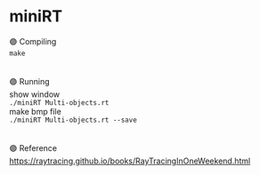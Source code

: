 # miniRT

🟣 Compiling</br>
```make```</br>
</br>
</br>
🟣 Running</br>
show window</br>
```./miniRT Multi-objects.rt```</br>
make bmp file</br>
```./miniRT Multi-objects.rt --save```</br>
</br>
</br>
🟣 Reference</br>
https://raytracing.github.io/books/RayTracingInOneWeekend.html
